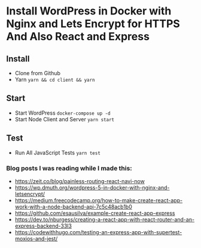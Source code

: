 # Install WordPress in Docker with Nginx and Lets Encrypt for HTTPS And Also React and Express

## Install
* Clone from Github
* Yarn
    `yarn && cd client && yarn`

## Start
* Start WordPress
    `docker-compose up -d`
* Start Node Client and Server
    `yarn start`
    
## Test
* Run All JavaScript Tests
    `yarn test`

### Blog posts I was reading while I made this:

* https://zeit.co/blog/painless-routing-react-navi-now
* https://wp.dmuth.org/wordpress-5-in-docker-with-nginx-and-letsencrypt/
* https://medium.freecodecamp.org/how-to-make-create-react-app-work-with-a-node-backend-api-7c5c48acb1b0
* https://github.com/esausilva/example-create-react-app-express
* https://dev.to/nburgess/creating-a-react-app-with-react-router-and-an-express-backend-33l3
* https://codewithhugo.com/testing-an-express-app-with-supertest-moxios-and-jest/

